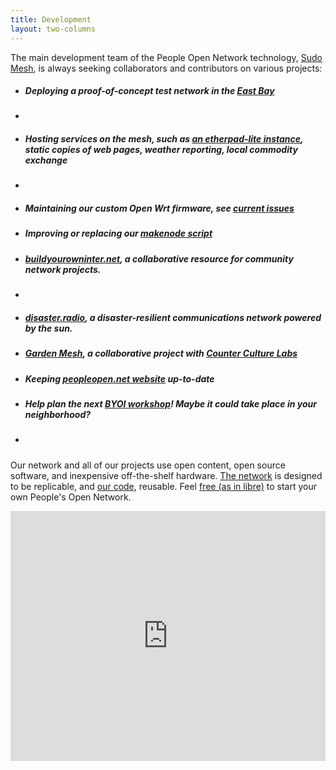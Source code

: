 ```yaml
---
title: Development
layout: two-columns
---
```


<p>The main development team of the People Open Network technology, <a href="http://sudomesh.org">Sudo Mesh</a>, is always seeking collaborators and contributors on various projects:
<ul>
    <li><h5>Deploying a proof-of-concept test network in the <a href="http://www.geonames.org/5378538">East Bay</a></h5><li> 
    <li><h5>Hosting services on the mesh, such as <a href="https://sudoroom.org/wiki/Mesh/SudoPad">an etherpad-lite instance</a>, static copies of web pages, weather reporting, local commodity exchange</h5><li>
    <li><h5>Maintaining our custom Open Wrt firmware, see <a href="https://github.com/sudomesh/sudowrt-firmware/issues">current issues</a></h5></li>
    <li><h5>Improving or replacing our <a href="https://github.com/sudomesh/makenode">makenode script</a></h5></li>
    <li><h5><a href= "http://buildyourowninter.net">buildyourowninter.net</a>, a collaborative resource for community network projects.<h5><li>
    <li><h5><a href="https://disaster.radio">disaster.radio</a>, a disaster-resilient communications network powered by the sun.</h5></li>
    <li><h5><a href="https://peoplesopen.net/gardenmesh">Garden Mesh</a>, a collaborative project with <a href="http://www.counterculturelabs.org/">Counter Culture Labs</a></h5></li>
    <li><h5>Keeping <a href="https://github.com/sudomesh/peoplesopen-front">peopleopen.net website</a> up-to-date</h5></li>
    <li><h5>Help plan the next <a href="https://peoplesopen.net/workshop">BYOI workshop</a>! Maybe it could take place in your neighborhood?</h5><li>
</ul>
Our network and all of our projects use open content, open source software, and inexpensive off-the-shelf hardware. <a title="Documentation" href="documentation.html">The network</a> is designed to be replicable, and <a href="https://github.com/sudomesh">our code</a>, reusable. Feel <a href="https://freedomdefined.org/Definition">free (as in libre)</a> to start your own People's Open Network. 
</p>
<iframe allowtransparency="true" frameborder="0" scrolling="no" seamless="seamless" src="https://colmdoyle.github.io/gh-activity/gh-activity.html?user=sudomesh&type=user" width="100%" height="400"></iframe>